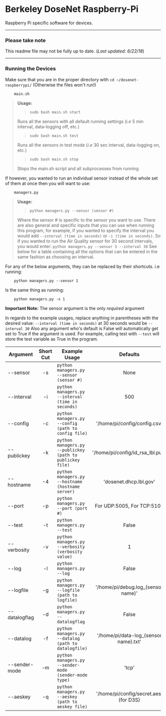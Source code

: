 # Berkeley DoseNet Raspberry-Pi 
Raspberry Pi specific software for devices.
___
### Please take note
This readme file may not be fully up to date. (*Last updated: 6/22/18*)
___
### Running the Devices
Make sure that you are in the proper directory with `cd ~/dosenet-raspberrypi/` (Otherwise the files won't run!)

		main.sh
> **Usage:**
>> `sudo bash main.sh start`
> 
> Runs all the sensors with all default running settings (*i.e* 5 min interval, data-logging off, etc.)
>
>> `sudo bash main.sh test`
>
> Runs all the sensors in test mode (*i.e* 30 sec interval, data-logging on, etc.)
>
>> `sudo bash main.sh stop`
>
> Stops the main.sh script and all subprocesses from running

If however, you wanted to run an individual sensor instead of the whole set of them at once then you will want to use:

		managers.py
> **Usage:**
>> `python managers.py --sensor (sensor #)`
> 
> Where the sensor # is specific to the sensor you want to use. There are also general and specific inputs that you can use when running this program, 
> for example, if you wanted to specify the interval you would add `--interval (time in seconds)` or `-i (time in seconds)`. So if you wanted to run
> the Air Quality sensor for 30 second intervals, you would enter: `python managers.py --sensor 3 --interval 30` See below for a table containing all the 
> options that can be entered in the same fashion as choosing an interval. 
> 

For any of the below arguments, they can be replaced by their shortcuts. i.e running:
	
		python managers.py --sensor 1
		
Is the same thing as running:
		
		python managers.py -s 1
		
**Important Note:** The sensor argument is the only *required* argument

In regards to the example usages, replace anything in parentheses with the desired value: `--interval (time in seconds)` at 30 seconds would be `--interval 30`
Also any argument who's default is False will automatically get set to True if the argument is used. For example, calling test with `--test` will store the 
test variable as True in the program.

| Argument  | Short Cut | Example Usage | Defaults |
|-----------|:---------:|---------------|:--------:|
|--sensor|-s|`python managers.py --sensor (sensor #)`|None|
|--interval|-i|`python managers.py --interval (time in seconds)`|500|
|--config|-c|`python managers.py --config (path to config file)`|'/home/pi/config/config.csv'|
|--publickey|-k|`python managers.py --publickey (path to publickey file)`|'/home/pi/config/id\_rsa\_lbl.pub'|
|--hostname|-4|`python managers.py --hostname (hostname server)`|'dosenet.dhcp.lbl.gov'|
|--port|-p|`python managers.py --port (port #)`|For UDP:5005, For TCP:5100|
|--test|-t|`python managers.py --test`|False|
|--verbosity|-v|`python managers.py --verbosity (verbosity value)`|1|
|--log|-l|`python managers.py --log`|False|
|--logfile|-g|`python managers.py --logfile (path to logfile)`|'/home/pi/debug.log\_(sensor name)'|
|--datalogflag|-d|`python managers.py --datalogflag`|False|
|--datalog|-f|`python managers.py --datalog (path to datalogfile)`|'/home/pi/data-log\_(sensor name).txt'|
|--sender-mode|-m|`python managers.py --sender-mode (sender-mode type)`|'tcp'|
|--aeskey|-q|`python managers.py --aeskey (path to aeskey file)`|'/home/pi/config/secret.aes' (for D3S)|